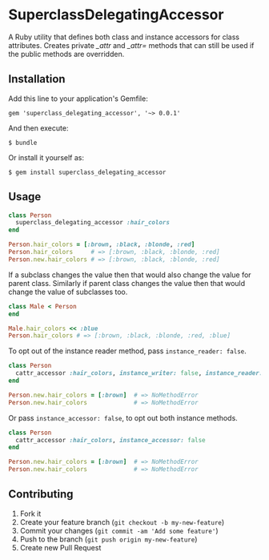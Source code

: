 # SuperclassDelegatingAccessor

A Ruby utility that defines both class and instance accessors for class attributes. Creates private *_attr* and *_attr=* methods that can still be used if the public methods are overridden.


## Installation

Add this line to your application's Gemfile:

```shell
gem 'superclass_delegating_accessor', '~> 0.0.1'
```

And then execute:

```shell
$ bundle
```

Or install it yourself as:

```shell
$ gem install superclass_delegating_accessor
```

## Usage

```ruby
class Person
  superclass_delegating_accessor :hair_colors
end

Person.hair_colors = [:brown, :black, :blonde, :red]
Person.hair_colors     # => [:brown, :black, :blonde, :red]
Person.new.hair_colors # => [:brown, :black, :blonde, :red]
```

If a subclass changes the value then that would also change the value for parent class. Similarly if parent class changes the value then that would change the value of subclasses too.

```ruby
class Male < Person
end

Male.hair_colors << :blue
Person.hair_colors # => [:brown, :black, :blonde, :red, :blue]
```

To opt out of the instance reader method, pass `instance_reader: false`.

```ruby
class Person
  cattr_accessor :hair_colors, instance_writer: false, instance_reader: false
end

Person.new.hair_colors = [:brown]  # => NoMethodError
Person.new.hair_colors             # => NoMethodError
```

Or pass `instance_accessor: false`, to opt out both instance methods.

```ruby
class Person
  cattr_accessor :hair_colors, instance_accessor: false
end

Person.new.hair_colors = [:brown]  # => NoMethodError
Person.new.hair_colors             # => NoMethodError
```

## Contributing

1. Fork it
2. Create your feature branch (`git checkout -b my-new-feature`)
3. Commit your changes (`git commit -am 'Add some feature'`)
4. Push to the branch (`git push origin my-new-feature`)
5. Create new Pull Request
